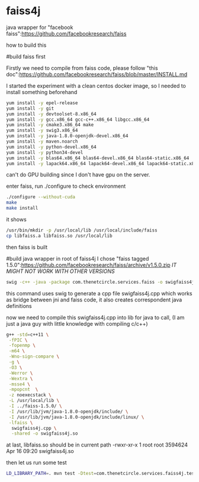 # faiss4j
java wrapper for "facebook faiss":https://github.com/facebookresearch/faiss

how to build this

#build faiss first

Firstly we need to compile from faiss code, please follow "this doc":https://github.com/facebookresearch/faiss/blob/master/INSTALL.md

I started the experiment with a clean centos docker image, so I needed to install something beforehand

```bash
yum install -y epel-release
yum install -y git
yum install -y devtoolset-8.x86_64
yum install -y gcc.x86_64 gcc-c++.x86_64 libgcc.x86_64
yum install -y cmake3.x86_64 make
yum install -y swig3.x86_64
yum install -y java-1.8.0-openjdk-devel.x86_64
yum install -y maven.noarch
yum install -y python-devel.x86_64
yum install -y python34-devel
yum install -y blas64.x86_64 blas64-devel.x86_64 blas64-static.x86_64
yum install -y lapack64.x86_64 lapack64-devel.x86_64 lapack64-static.x86_64
```

can't do GPU building since I don't have gpu on the server.

enter faiss, run ./configure to check environment
```bash
./configure --without-cuda
make
make install
```
it shows
```bash 
/usr/bin/mkdir -p /usr/local/lib /usr/local/include/faiss
cp libfaiss.a libfaiss.so /usr/local/lib
```
then faiss is built

#build java wrapper
in root of faiss4j 
I chose "faiss tagged 1.5.0":https://github.com/facebookresearch/faiss/archive/v1.5.0.zip
*IT MIGHT NOT WORK WITH OTHER VERSIONS*
```bash
swig -c++ -java -package com.thenetcircle.services.faiss -o swigfaiss4j.cpp  -outdir src/main/java/com/thenetcircle/services/faiss/ -Doverride= -I../faiss-1.5.0/ swigfaiss4j.swig
```
this command uses swig to generate a cpp file swigfaiss4j.cpp
which works as bridge between jni and faiss code,
it also creates correspondent java definitions 

now we need to compile this swigfaiss4j.cpp into lib for java to call,
(I am just a java guy with little knowledge with compiling c/c++)

```bash
g++ -std=c++11 \
 -fPIC \
 -fopenmp \
 -m64 \
 -Wno-sign-compare \
 -g \
 -O3 \
 -Werror \
 -Wextra \
 -msse4 \
 -mpopcnt  \
 -z noexecstack \
 -L /usr/local/lib \
 -I ../faiss-1.5.0/ \
 -I /usr/lib/jvm/java-1.8.0-openjdk/include/ \
 -I /usr/lib/jvm/java-1.8.0-openjdk/include/linux/ \
 -lfaiss \
  swigfaiss4j.cpp \
  -shared -o swigfaiss4j.so
```  

at last, libfaiss.so should be in current path
-rwxr-xr-x 1 root root 3594624 Apr 16 09:20 swigfaiss4j.so
  
then let us run some test
```bash
LD_LIBRARY_PATH=. mvn test -Dtest=com.thenetcircle.services.faiss4j.tests.Examples#testLib  
```

